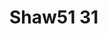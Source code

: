 # Shaw51 31
<a name="material" />
<script type="application/ld+json">

  {
    "@context": "https://schema.org/",
    "@type": "ChemicalSubstance",
    "http://purl.org/dc/terms/conformsTo":
      {
        "@type": "CreativeWork",
        "@id": "https://bioschemas.org/profiles/ChemicalSubstance/0.4-RELEASE/"
      },
    "@id": "https://egonw.github.io/nanowiki/nanowiki61.html#material",
    "name": "Shaw51 31",
    "sameAs: "http://127.0.0.1/mediawiki/index.php/Special:URIResolver/Shaw51_31"
  }
</script>

